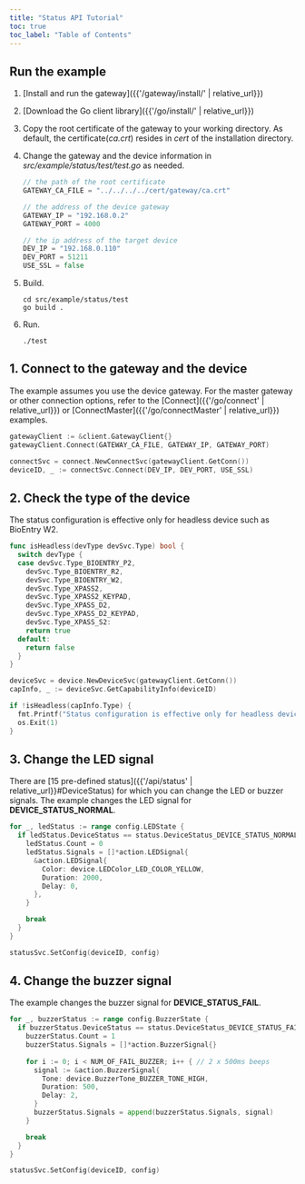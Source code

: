 ```yaml
---
title: "Status API Tutorial"
toc: true
toc_label: "Table of Contents"
---
```


## Run the example

1. [Install and run the gateway]({{'/gateway/install/' | relative_url}})
2. [Download the Go client library]({{'/go/install/' | relative_url}})
3. Copy the root certificate of the gateway to your working directory. As default, the certificate(_ca.crt_) resides in _cert_ of the installation directory. 
4. Change the gateway and the device information in _src/example/status/test/test.go_ as needed.
   
    ```go
    // the path of the root certificate
    GATEWAY_CA_FILE = "../../../../cert/gateway/ca.crt"

    // the address of the device gateway
    GATEWAY_IP = "192.168.0.2"
    GATEWAY_PORT = 4000

    // the ip address of the target device
    DEV_IP = "192.168.0.110"
    DEV_PORT = 51211
    USE_SSL = false
    ```
5. Build.

    ```
    cd src/example/status/test
    go build .
    ```
6. Run.
   
    ```
    ./test
    ```

## 1. Connect to the gateway and the device

The example assumes you use the device gateway. For the master gateway or other connection options, refer to the [Connect]({{'/go/connect' | relative_url}}) or [ConnectMaster]({{'/go/connectMaster' | relative_url}}) examples.

  ```go
  gatewayClient := &client.GatewayClient{}
  gatewayClient.Connect(GATEWAY_CA_FILE, GATEWAY_IP, GATEWAY_PORT)

  connectSvc = connect.NewConnectSvc(gatewayClient.GetConn())
  deviceID, _ := connectSvc.Connect(DEV_IP, DEV_PORT, USE_SSL)
  ```   

## 2. Check the type of the device

The status configuration is effective only for headless device such as BioEntry W2. 

  ```go  
  func isHeadless(devType devSvc.Type) bool {
    switch devType {
    case devSvc.Type_BIOENTRY_P2,
      devSvc.Type_BIOENTRY_R2,
      devSvc.Type_BIOENTRY_W2,
      devSvc.Type_XPASS2,
      devSvc.Type_XPASS2_KEYPAD,
      devSvc.Type_XPASS_D2,
      devSvc.Type_XPASS_D2_KEYPAD,
      devSvc.Type_XPASS_S2:
      return true
    default:
      return false
    }
  }

  deviceSvc = device.NewDeviceSvc(gatewayClient.GetConn())
  capInfo, _ := deviceSvc.GetCapabilityInfo(deviceID)

  if !isHeadless(capInfo.Type) {
    fmt.Printf("Status configuration is effective only for headless devices: %v\n", capInfo.Type)
    os.Exit(1)
  }
  ``` 

## 3. Change the LED signal

There are [15 pre-defined status]({{'/api/status' | relative_url}}#DeviceStatus) for which you can change the LED or buzzer signals. The example changes the LED signal for __DEVICE_STATUS_NORMAL__.

  ```go
  for _, ledStatus := range config.LEDState {
    if ledStatus.DeviceStatus == status.DeviceStatus_DEVICE_STATUS_NORMAL {
      ledStatus.Count = 0 
      ledStatus.Signals = []*action.LEDSignal{
        &action.LEDSignal{
          Color: device.LEDColor_LED_COLOR_YELLOW, 
          Duration: 2000,
          Delay: 0,
        },
      }

      break
    }
  }

  statusSvc.SetConfig(deviceID, config) 
  ```

## 4. Change the buzzer signal

The example changes the buzzer signal for __DEVICE_STATUS_FAIL__.

  ```go
  for _, buzzerStatus := range config.BuzzerState {
    if buzzerStatus.DeviceStatus == status.DeviceStatus_DEVICE_STATUS_FAIL {
      buzzerStatus.Count = 1 
      buzzerStatus.Signals = []*action.BuzzerSignal{}
      
      for i := 0; i < NUM_OF_FAIL_BUZZER; i++ { // 2 x 500ms beeps
        signal := &action.BuzzerSignal{
          Tone: device.BuzzerTone_BUZZER_TONE_HIGH,
          Duration: 500,
          Delay: 2,
        }
        buzzerStatus.Signals = append(buzzerStatus.Signals, signal)
      }

      break
    }
  }

  statusSvc.SetConfig(deviceID, config)
  ```